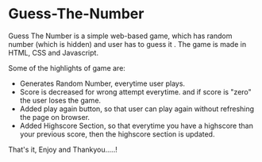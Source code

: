 # Guess-The-Number

Guess The Number is a simple web-based game, which has random number (which is hidden) and user has to guess it .
The game is made in HTML, CSS and Javascript.

Some of the highlights of game are:
 - Generates Random Number, everytime user plays.
 - Score is decreased for wrong attempt everytime. and if score is "zero" the user loses the game.
 - Added play again button, so that user can play again without refreshing the page on browser.
 - Added Highscore Section, so that everytime you have a highscore than your previous score, then the highscore section is updated.

 That's it, Enjoy and Thankyou.....!
